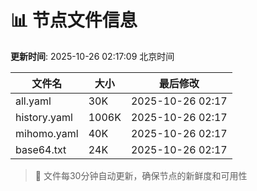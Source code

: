 # 📊 节点文件信息

**更新时间**: 2025-10-26 02:17:09 北京时间

| 文件名 | 大小 | 最后修改 |
|--------|------|----------|
| all.yaml | 30K | 2025-10-26 02:17 |
| history.yaml | 1006K | 2025-10-26 02:17 |
| mihomo.yaml | 40K | 2025-10-26 02:17 |
| base64.txt | 24K | 2025-10-26 02:17 |

> 🔄 文件每30分钟自动更新，确保节点的新鲜度和可用性

